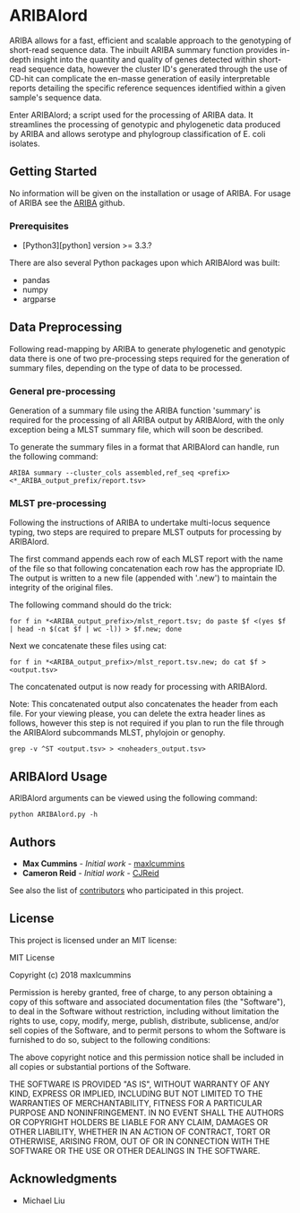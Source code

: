 # ARIBAlord
ARIBA allows for a fast, efficient and scalable approach to the genotyping of short-read sequence data. The inbuilt ARIBA summary function provides in-depth insight into the quantity and quality of genes detected within short-read sequence data, however the cluster ID's generated through the use of CD-hit can complicate the en-masse generation of easily interpretable reports detailing the specific reference sequences identified within a given sample's sequence data.

Enter ARIBAlord; a script used for the processing of ARIBA data. It streamlines the processing of genotypic and phylogenetic data produced by ARIBA and allows serotype and phylogroup classification of E. coli isolates.



## Getting Started

No information will be given on the installation or usage of ARIBA.
For usage of ARIBA see the [ARIBA](https://github.com/sanger-pathogens/ariba) github.

### Prerequisites

  * [Python3][python] version >= 3.3.?

There are also several Python packages upon which ARIBAlord was built:
  * pandas
  * numpy
  * argparse
  
## Data Preprocessing

Following read-mapping by ARIBA to generate phylogenetic and genotypic data there is one of two pre-processing steps required for the generation of summary files, depending on the type of data to be processed.

### General pre-processing
Generation of a summary file using the ARIBA function 'summary' is required for the processing of all ARIBA output by ARIBAlord, with the only exception being a MLST summary file, which will soon be described.

To generate the summary files in a format that ARIBAlord can handle, run the following command:

```
ARIBA summary --cluster_cols assembled,ref_seq <prefix> <*_ARIBA_output_prefix/report.tsv>
```

### MLST pre-processing
Following the instructions of ARIBA to undertake multi-locus sequence typing, two steps are required to prepare MLST outputs for processing by ARIBAlord.

The first command appends each row of each MLST report with the name of the file so that following concatenation each row has the appropriate ID. The output is written to a new file (appended with '.new') to maintain the integrity of the original files.

The following command should do the trick:
```
for f in *<ARIBA_output_prefix>/mlst_report.tsv; do paste $f <(yes $f | head -n $(cat $f | wc -l)) > $f.new; done
```
Next we concatenate these files using cat:
```
for f in *<ARIBA_output_prefix>/mlst_report.tsv.new; do cat $f > <output.tsv>
```

The concatenated output is now ready for processing with ARIBAlord.

Note: This concatenated output also concatenates the header from each file. For your viewing please, you can delete the extra header lines as follows, however this step is not required if you plan to run the file through the ARIBAlord subcommands MLST, phylojoin or genophy.

```
grep -v ^ST <output.tsv> > <noheaders_output.tsv>
```

## ARIBAlord Usage
ARIBAlord arguments can be viewed using the following command:

```
python ARIBAlord.py -h
```


## Authors

* **Max Cummins** - *Initial work* - [maxlcummins](https://github.com/maxlcummins)
* **Cameron Reid** - *Initial work* - [CJReid](https://github.com/CJReid)

See also the list of [contributors](https://github.com/your/project/contributors) who participated in this project.

## License

This project is licensed under an MIT license:

MIT License

Copyright (c) 2018 maxlcummins

Permission is hereby granted, free of charge, to any person obtaining a copy
of this software and associated documentation files (the "Software"), to deal
in the Software without restriction, including without limitation the rights
to use, copy, modify, merge, publish, distribute, sublicense, and/or sell
copies of the Software, and to permit persons to whom the Software is
furnished to do so, subject to the following conditions:

The above copyright notice and this permission notice shall be included in all
copies or substantial portions of the Software.

THE SOFTWARE IS PROVIDED "AS IS", WITHOUT WARRANTY OF ANY KIND, EXPRESS OR
IMPLIED, INCLUDING BUT NOT LIMITED TO THE WARRANTIES OF MERCHANTABILITY,
FITNESS FOR A PARTICULAR PURPOSE AND NONINFRINGEMENT. IN NO EVENT SHALL THE
AUTHORS OR COPYRIGHT HOLDERS BE LIABLE FOR ANY CLAIM, DAMAGES OR OTHER
LIABILITY, WHETHER IN AN ACTION OF CONTRACT, TORT OR OTHERWISE, ARISING FROM,
OUT OF OR IN CONNECTION WITH THE SOFTWARE OR THE USE OR OTHER DEALINGS IN THE
SOFTWARE.

## Acknowledgments
* Michael Liu
